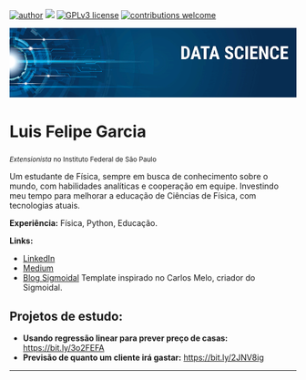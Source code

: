 [![author](https://img.shields.io/badge/-Autor-red)](https://www.linkedin.com/in/luis-felipe-de-sousa-garcia/) [![](https://img.shields.io/badge/python-3.7+-blue.svg)](https://www.python.org/downloads/release/python-365/) [![GPLv3 license](https://img.shields.io/badge/License-GPLv3-blue.svg)](http://perso.crans.org/besson/LICENSE.html) [![contributions welcome](https://img.shields.io/badge/contributions-welcome-brightgreen.svg?style=flat)](https://github.com/LuisFelipeGarcia2001/data-science/issues)

<p align="center">
  <img src="banner.png" >
</p>

# Luis Felipe Garcia
<sub>*Extensionista* no Instituto Federal de São Paulo</sub>

Um estudante de Física, sempre em busca de conhecimento sobre o mundo, com habilidades analíticas e cooperação em equipe. Investindo meu tempo para melhorar a educação de Ciências de Física, com tecnologias atuais.

**Experiência:** Física, Python, Educação.

**Links:**
* [LinkedIn](www.linkedin.com/in/luis-felipe-de-sousa-garcia)
* [Medium](https://medium.com/@felipe.lfsg)
* [Blog Sigmoidal](http://sigmoidal.ai) Template inspirado no Carlos Melo, criador do Sigmoidal.


## Projetos de estudo:
* **Usando regressão linear para prever preço de casas:** https://bit.ly/3o2FEFA
* **Previsão de quanto um cliente irá gastar:** https://bit.ly/2JNV8ig
---
